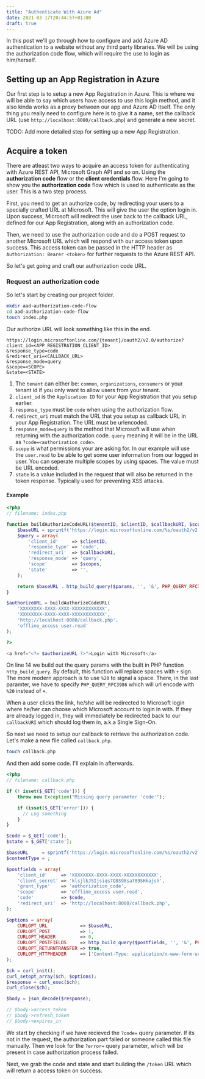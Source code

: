 ```yaml
---
title: "Authenticate With Azure Ad"
date: 2021-03-17T20:44:57+01:00
draft: true
---
```


In this post we'll go through how to configure and add Azure AD authentication to a website without any third party libraries. We will be using the authorization code flow, which will require the use to login as him/herself.

## Setting up an App Registration in Azure

Our first step is to setup a new App Registration in Azure. This is where we will be able to say which users have access to use this login method, and it also kinda works as a proxy between our app and Azure AD itself. The only thing you really need to configure here is to give it a name, set the callback URL (use `http://localhost:8080/callback.php`) and generate a new secret.

TODO: Add more detailed step for setting up a new App Registration.

## Acquire a token

There are atleast two ways to acquire an access token for authenticating with Azure REST API, Microsoft Graph API and so on. Using the **authorization code** flow or the **client credentials** flow. Here I'm going to show you the **authorization code** flow which is used to authenticate as the user. This is a two step process.

First, you need to get an authorize code, by redirecting your users to a specially crafted URL at Microsoft. This will give the user the option login in. Upon success, Microsoft will redirect the user back to the callback URL, defined for our App Registration, along with an authorization code.

Then, we need to use the authorization code and do a POST request to another Microsoft URL which will respond with our access token upon success. This access token can be passed in the HTTP header as `Authorization: Bearer <token>` for further requests to the Azure REST API.

So let's get going and craft our authorization code URL.

### Request an authorization code

So let's start by creating our project folder.

```bash
mkdir aad-authorization-code-flow
cd aad-authorization-code-flow
touch index.php
```

Our authorize URL will look something like this in the end.

```
https://login.microsoftonline.com/{tenant}/oauth2/v2.0/authorize?
client_id=<APP_REGISTRATION_CLIENT_ID>
&response_type=code
&redirect_uri=<CALLBACK_URL>
&response_mode=query
&scope=<SCOPE>
&state=<STATE>
```

1. The `tenant` can either be: `common`, `organizations`, `consumers` or your tenant id if you only want to allow users from your tenant.
2. `client_id` is the `Application ID` for your App Registration that you setup earlier.
3. `response_type` must be `code` when using the authorization flow.
4. `redirect_uri` must match the URL that you setup as callback URL in your App Registration. The URL must be urlencoded.
5. `response_mode=query` is the method that Microsoft will use when returning with the authorization code. `query` meaning it will be in the URL as `?code=<authorization_code>`.
6. `scope` is what permissions your are asking for. In our example will use the `user.read` to be able to get some user information from our logged in user. You can seperate multiple scopes by using spaces. The value must be URL encoded.
7. `state` is a value included in the request that will also be returned in the token response. Typically used for preventing XSS attacks.

#### Example

```php
<?php
// filename: index.php

function buildAuthorizeCodeURL($tenantID, $clientID, $callbackURI, $scope) {
    $baseURL = sprintf('https://login.microsoftonline.com/%s/oauth2/v2.0/authorize?', $tenantID);
    $query = array(
        'client_id'     => $clientID,
        'response_type' => 'code',
        'redirect_uri'  => $callbackURI,
        'response_mode' => 'query',
        'scope'         => $scopes,
        'state'         => '',
    );

    return $baseURL . http_build_query($params, '', '&', PHP_QUERY_RFC3986);
}

$authorizeURL = buildAuthorizeCodeURL(
    'XXXXXXXX-XXXX-XXXX-XXXXXXXXXXXX',
    'XXXXXXXX-XXXX-XXXX-XXXXXXXXXXXX',
    'http://localhost:8080/callback.php',
    'offline_access user.read'
);

?>

<a href="<?= $authorizeURL ?>">Login with Microsoft</a>
```

On line 14 we build out the query params with the built in PHP function `http_build_query`. By default, this function will replace spaces with `+` sign. The more modern approach is to use `%20` to signal a space. There, in the last paramter, we have to specify `PHP_QUERY_RFC3986` which will url encode with `%20` instead of `+`.

When a user clicks the link, he/she will be redirected to Microsoft login where he/her can choose which Microsoft account to login in with. If they are already logged in, they will immediately be redirected back to our `callbackURI` which should log them in, a.k.a Single Sign-On.

So next we need to setup our callback to retrieve the authorization code. Let's make a new file called `callback.php`.

```bash
touch callback.php
```

And then add some code. I'll explain in afterwards.

```php
<?php
// filename: callback.php

if (! isset($_GET['code'])) {
    throw new Exception("Missing query parameter 'code'");

    if (isset($_GET['error'])) {
      // Log something
    }
}

$code = $_GET['code'];
$state = $_GET['state'];

$baseURL     = sprintf('https://login.microsoftonline.com/%s/oauth2/v2.0/token', 'XXXXXXXX-XXXX-XXXX-XXXXXXXXXXXX');
$contentType = ;

$postfields = array(
    'client_id'     => 'XXXXXXXX-XXXX-XXXX-XXXXXXXXXXXX',
    'client_secret' => 'klsjlkJSIjsiqs7Q8S98sa789SHkajsh',
    'grant_type'    => 'authorization_code',
    'scope'         => 'offline_access user.read',
    'code'          => $code,
    'redirect_uri'  => 'http://localhost:8080/callback.php',
);

$options = array(
    CURLOPT_URL            => $baseURL,
    CURLOPT_POST           => 1,
    CURLOPT_HEADER         => 0,
    CURLOPT_POSTFIELDS     => http_build_query($postfields, '', '&', PHP_QUERY_RFC3986),
    CURLOPT_RETURNTRANSFER => true,
    CURLOPT_HTTPHEADER     => ['Content-Type: application/x-www-form-urlencoded'],
);

$ch = curl_init();
curl_setopt_array($ch, $options);
$response = curl_exec($ch);
curl_close($ch);

$body = json_decode($response);

// $body->access_token
// $body->refresh_token
// $body->expires_in
```
We start by checking if we have recieved the `?code=` query parameter. If its not in the request, the authorization part failed or someone called this file manually. Then we look for the `?error=` query parameter, which will be present in case authorization process failed.

Next, we grab the code and state and start building the `/token` URL which will return a access token on success.
